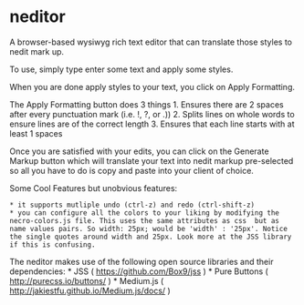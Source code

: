 # neditor
A browser-based wysiwyg rich text editor that can translate those styles to nedit mark up. 

To use, simply type enter some text and apply some styles. 

When you are done apply styles to your text, you click on Apply Formatting.

The Apply Formatting button does 3 things
	1. Ensures there are 2 spaces after every punctuation mark (i.e. !, ?, or .))
	2. Splits lines on whole words to ensure lines are of the correct length
	3. Ensures that each line starts with at least 1 spaces

Once you are satisfied with your edits, you can click on the Generate Markup button which will translate your text into nedit markup pre-selected so all you have to do is copy and paste into your client of choice.

Some Cool Features but unobvious features:

	* it supports mutliple undo (ctrl-z) and redo (ctrl-shift-z)
	* you can configure all the colors to your liking by modifying the necro-colors.js file. This uses the same attributes as css  but as name values pairs. So width: 25px; would be 'width' : '25px'. Notice the single quotes around width and 25px. Look more at the JSS library if this is confusing. 
	
The neditor makes use of the following open source libraries and their dependencies:
	* JSS ( https://github.com/Box9/jss )
	* Pure Buttons ( http://purecss.io/buttons/ )
	* Medium.js ( http://jakiestfu.github.io/Medium.js/docs/ )

